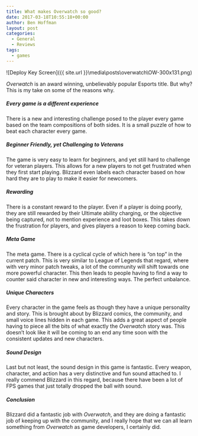```yaml
---
title: What makes Overwatch so good?
date: 2017-03-18T10:55:18+00:00
author: Ben Hoffman
layout: post
categories:
  - General
  - Reviews
tags:
  - games
---
```


![Deploy Key Screen]({{ site.url }}\media\posts\overwatch\OW-300x131.png)


_Overwatch_ is an award winning, unbelievably popular Esports title. But why? This is my take on some of the reasons why.

##### Every game is a different experience

There is a new and interesting challenge posed to the player every game based on the team compositions of both sides. It is a small puzzle of how to beat each character every game.

##### Beginner Friendly, yet Challenging to Veterans

The game is very easy to learn for beginners, and yet still hard to challenge for veteran players. This allows for a new players to not get frustrated when they first start playing. Blizzard even labels each character based on how hard they are to play to make it easier for newcomers.

##### Rewarding

There is a constant reward to the player. Even if a player is doing poorly, they are still rewarded by their Ultimate ability charging, or the objective being captured, not to mention experience and loot boxes. This takes down the frustration for players, and gives players a reason to keep coming back.

##### Meta Game

The meta game. There is a cyclical cycle of which here is &#8220;on top&#8221; in the current patch. This is very similar to League of Legends that regard, where with very minor patch tweaks, a lot of the community will shift towards one more powerful character. This then leads to people having to find a way to counter said character in new and interesting ways. The perfect unbalance.

##### Unique Characters

Every character in the game feels as though they have a unique personality and story. This is brought about by Blizzard comics, the community, and small voice lines hidden in each game. This adds a great aspect of people having to piece all the bits of what exactly the _Overwatch_ story was. This doesn&#8217;t look like it will be coming to an end any time soon with the consistent updates and new characters.

##### Sound Design

Last but not least, the sound design in this game is fantastic. Every weapon, character, and action has a very distinctive and fun sound attached to. I really commend Blizzard in this regard, because there have been a lot of FPS games that just totally dropped the ball with sound.

##### Conclusion

Blizzard did a fantastic job with _Overwatch_, and they are doing a fantastic job of keeping up with the community, and I really hope that we can all learn something from _Overwatch_ as game developers, I certainly did.
